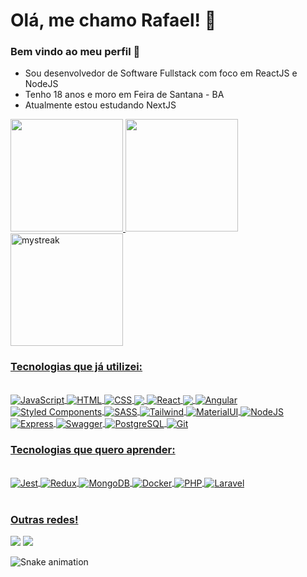 # Olá, me chamo Rafael! 🤙 
### Bem vindo ao meu perfil 👋
- Sou desenvolvedor de Software Fullstack com foco em ReactJS e NodeJS
- Tenho 18 anos e moro em Feira de Santana - BA
- Atualmente estou estudando NextJS
<div>
  <a href="https://github.com/diasrafael1"/>
  <img height="180em" src="https://github-readme-stats.vercel.app/api?username=diasrafael1&show_icons=true&theme=tokyonight&include_all_commits=true&count_private=true"/>
  <img height="180em" src="https://github-readme-stats.vercel.app/api/top-langs/?username=diasrafael1&layout=compact&langs_count=6&theme=tokyonight"/>
  <img height="180em" src="https://github-readme-streak-stats.herokuapp.com/?user=diasrafael1&theme=tokyonight" alt="mystreak"/>
</div>
<h3>Tecnologias que já utilizei:</h3>
<div style="display: inline_block"><br>
  <img align="center" alt="JavaScript" src="https://img.shields.io/badge/JavaScript-F7DF1E.svg?style=for-the-badge&logo=JavaScript&logoColor=black"/>
  <img align="center" alt="HTML" src="https://img.shields.io/badge/HTML5-E34F26.svg?style=for-the-badge&logo=HTML5&logoColor=white"/>
  <img align="center" alt="CSS" src="https://img.shields.io/badge/CSS3-1572B6.svg?style=for-the-badge&logo=CSS3&logoColor=white"/>
  <img align="center" alt"Typescript" src="https://img.shields.io/badge/TypeScript-3178C6.svg?style=for-the-badge&logo=TypeScript&logoColor=white" />
  <img align="center" alt="React" src="https://img.shields.io/badge/React-61DAFB.svg?style=for-the-badge&logo=React&logoColor=black"/>
  <img align="center" alt"NextJS" src="https://img.shields.io/badge/Next.js-000000.svg?style=for-the-badge&logo=nextdotjs&logoColor=white" />
  <img align="center" alt="Angular" src="https://img.shields.io/badge/Angular-DD0031.svg?style=for-the-badge&logo=Angular&logoColor=white"/>
  <img align="center" alt="Styled Components" src="https://img.shields.io/badge/styledcomponents-DB7093.svg?style=for-the-badge&logo=styled-components&logoColor=white"/>
  <img align="center" alt="SASS" src="https://img.shields.io/badge/Sass-CC6699.svg?style=for-the-badge&logo=Sass&logoColor=white" />
  <img align="center" alt="Tailwind" src="https://img.shields.io/badge/Tailwind%20CSS-06B6D4.svg?style=for-the-badge&logo=Tailwind-CSS&logoColor=white" />
  <img align="center" alt="MaterialUI" src="https://img.shields.io/badge/MUI-007FFF.svg?style=for-the-badge&logo=MUI&logoColor=white" />
  <img align="center" alt="NodeJS" src="https://img.shields.io/badge/Node.js-339933.svg?style=for-the-badge&logo=nodedotjs&logoColor=white"/>
  <img align="center" alt="Express" src="https://img.shields.io/badge/Express-000000.svg?style=for-the-badge&logo=Express&logoColor=white" />
  <img align="center" alt="Swagger" src="https://img.shields.io/badge/Swagger-85EA2D.svg?style=for-the-badge&logo=Swagger&logoColor=black" />
  <img align="center" alt="PostgreSQL" src="https://img.shields.io/badge/PostgreSQL-4169E1.svg?style=for-the-badge&logo=PostgreSQL&logoColor=white"/>
  <img align="center" alt="Git" src="https://img.shields.io/badge/Git-F05032.svg?style=for-the-badge&logo=Git&logoColor=white"/>
</div>
<h3>Tecnologias que quero aprender:</h3>
<div style="display: inline_block"><br>
  <img align="center" alt="Jest" src="https://img.shields.io/badge/Jest-C21325.svg?style=for-the-badge&logo=Jest&logoColor=white" />
  <img align="center" alt="Redux" src="https://img.shields.io/badge/Redux-764ABC.svg?style=for-the-badge&logo=Redux&logoColor=white" />
  <img align="center" alt="MongoDB" src="https://img.shields.io/badge/MongoDB-47A248.svg?style=for-the-badge&logo=MongoDB&logoColor=white" />
  <img align="center" alt="Docker" src="https://img.shields.io/badge/Docker-2496ED.svg?style=for-the-badge&logo=Docker&logoColor=white" />
  <img align="center" alt="PHP" src="https://img.shields.io/badge/PHP-777BB4.svg?style=for-the-badge&logo=PHP&logoColor=white" />
  <img align="center" alt="Laravel" src="https://img.shields.io/badge/Laravel-FF2D20.svg?style=for-the-badge&logo=Laravel&logoColor=white" />
</div>
 
 <br>
 
  ### Outras redes!
 
<div> 
  <a href = "mailto:rafaelldiias100@gmail.com"><img src="https://img.shields.io/badge/-Gmail-%23333?style=for-the-badge&logo=gmail&logoColor=white" target="_blank"></a>
  <a href="https://www.linkedin.com/in/diasrafael1" target="_blank"><img src="https://img.shields.io/badge/-LinkedIn-%230077B5?style=for-the-badge&logo=linkedin&logoColor=white" target="_blank"></a> 
 
  ![Snake animation](https://github.com/diasrafael1/diasrafael1/blob/output/github-contribution-grid-snake.svg)
</div>
